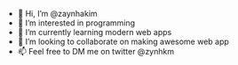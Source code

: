 - 👋 Hi, I’m @zaynhakim
- 👀 I’m interested in programming
- 🌱 I’m currently learning modern web apps
- 💞️ I’m looking to collaborate on making awesome web app
- 📫 Feel free to DM me on twitter @zynhkm

<!---
zaynhakim/zaynhakim is a ✨ special ✨ repository because its `README.md` (this file) appears on your GitHub profile.
You can click the Preview link to take a look at your changes.
--->
